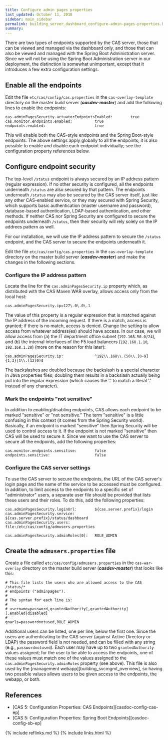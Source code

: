 ```yaml
---
title: Configure admin pages properties
last_updated: October 11, 2018
sidebar: main_sidebar
permalink: building_server_dashboard_configure-admin-pages-properties.html
summary:
---
```


There are two types of endpoints supported by the CAS server, those that can be viewed and managed via the dashboard only, and those that can also be viewed and managed with the Spring Boot Administration server. Since we will not be using the Spring Boot Administration server in our deployment, the distinction is somewhat unimportant, except that it introduces a few extra configuration settings.

## Enable all the endpoints

Edit the file `etc/cas/config/cas.properties` in the `cas-overlay-template` directory on the master build server (***casdev-master***) and add the following lines to enable the endpoints:

```properties
cas.adminPagesSecurity.actuatorEndpointsEnabled:        true
cas.monitor.endpoints.enabled:          true
endpoints.enabled:                      true
```

This will enable both the CAS-style endpoints and the Spring Boot-style endpoints. The above settings apply globally to all the endpoints; it is also possible to enable and disable each endpoint individually; see the configuration property references below.

## Configure endpoint security

The top-level `/status` endpoint is always secured by an IP address pattern (regular expression). If no other security is configured, all the endpoints underneath `/status` are also secured by that pattern. The endpoints underneath `/status` may also be secured by the CAS server itself, just like any other CAS-enabled service, or they may secured with Spring Security, which supports basic authentication (master username and password), database-based authentication, LDAP-based authentication, and other methods. If neither CAS nor Spring Security are configured to secure the endpoints underneath `/status`, then their security will rely solely on the IP addrees pattern as well.

For our installation, we will use the IP address pattern to secure the `/status` endpoint, and the CAS server to secure the endpoints underneath it.

Edit the file `etc/cas/config/cas.properties` in the `cas-overlay-template` directory on the master build server (***casdev-master***) and make the changes in the following sections.

### Configure the IP address pattern

Locate the line for the `cas.adminPagesSecurity.ip` property which, as distributed with the CAS Maven WAR overlay, allows access only from the local host:

```properties
cas.adminPagesSecurity.ip=127\.0\.0\.1
```

The value of this property is a regular expression that is matched against the IP address of the incoming request. If there is a match, access is granted; if there is no match, access is denied. Change the setting to allow access from whatever address(es) should have access. In our case, we will allow access from (a) the IT department office subnet (`192.168.50.0/24`), and (b) the internal interfaces of the F5 load balancers (`192.168.1.10`, `192.168.1.20`) (more on the reason for this later):

```properties
cas.adminPagesSecurity.ip:              ^192\\.168\\.(50\\.[0-9]{1,3}|1\\.[12]0)$
```

The backslashes are doubled because the backslash is a special character in Java properties files; doubling them results in a backslash actually being put into the regular expression (which causes the '.' to match a literal '.' instead of any character).

### Mark the endpoints "not sensitive"

In addition to enabling/disabling endpoints, CAS allows each endpoint to be marked "sensitive" or "not sensitive." The term "sensitive" is a little confusing in this context (it comes from the Spring Security world). Basically, if an endpoint is marked "sensitive" then Spring Security will be used to control access to it. If the endpoint is not marked "sensitive" then CAS will be used to secure it. Since we want to use the CAS server to secure all the endpoints, add the following properties:

```properties
cas.monitor.endpoints.sensitive:        false
endpoints.sensitive:                    false
```

### Configure the CAS server settings

To use the CAS server to secure the endpoints, the URL of the CAS server's login page and the name of the service to be accessed must be configured. In addition, to limit access to the endpoints to a specific set of "administrator" users, a separate user file should be provided that lists these users and their roles. To do this, add the following properties:

```properties
cas.adminPagesSecurity.loginUrl:        ${cas.server.prefix}/login
cas.adminPagesSecurity.service:         ${cas.server.prefix}/status/dashboard
cas.adminPagesSecurity.users:           file:/etc/cas/config/admusers.properties

cas.adminPagesSecurity.adminRoles[0]:   ROLE_ADMIN
```

## Create the `admusers.properties` file

Create a file called `etc/cas/config/admusers.properties` in the `cas-war-overlay` directory on the master build server (***casdev-master***) that looks like this:

```properties
# This file lists the users who are allowed access to the CAS /status/*
# endpoints ("adminpages").
#
# The syntax for each line is:
#
# username=password,grantedAuthority[,grantedAuthority][,enabled|disabled]
#
gnarls=passwordnotused,ROLE_ADMIN
```

Additional users can be listed, one per line, below the first one. Since the users are authenticating to the CAS server (against Active Directory or LDAP) the password field is not needed, and can be filled with any string (e.g., `passwordnotused`). Each user may have up to two `grantedAuthority` values assigned; for the user to be able to access the endpoints, one of these values must match one of the values assigned to the `cas.adminPagesSecurity.adminRoles` property (see above). This file is also used by the [management webapp][building_svcmgmt_overview], so having two possible values allows users to be given access to the endpoints, the webapp, or both.

## References

* [CAS 5: Configuration Properties: CAS Endpoints][casdoc-config-cas-ep]
* [CAS 5: Configuration Properties: Spring Boot Endpoints][casdoc-config-sb-ep]

{% include reflinks.md %}
{% include links.html %}
